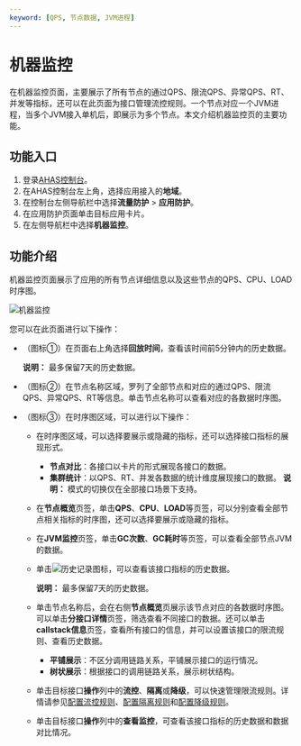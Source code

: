 ```yaml
---
keyword: [QPS, 节点数据, JVM进程]
---
```


# 机器监控

在机器监控页面，主要展示了所有节点的通过QPS、限流QPS、异常QPS、RT、并发等指标，还可以在此页面为接口管理流控规则。一个节点对应一个JVM进程，当多个JVM接入单机后，即展示为多个节点。本文介绍机器监控页的主要功能。

## 功能入口

1.  登录[AHAS控制台](https://ahas.console.aliyun.com/)。
2.  在AHAS控制台左上角，选择应用接入的**地域**。
3.  在控制台左侧导航栏中选择**流量防护** \> **应用防护**。
4.  在应用防护页面单击目标应用卡片。
5.  在左侧导航栏中选择**机器监控**。

## 功能介绍

机器监控页面展示了应用的所有节点详细信息以及这些节点的QPS、CPU、LOAD时序图。

![机器监控](https://static-aliyun-doc.oss-accelerate.aliyuncs.com/assets/img/zh-CN/9119900161/p135246.png)

您可以在此页面进行以下操作：

-   （图标①）在页面右上角选择**回放时间**，查看该时间前5分钟内的历史数据。

    **说明：** 最多保留7天的历史数据。

-   （图标②）在节点名称区域，罗列了全部节点和对应的通过QPS、限流QPS、异常QPS、RT等信息。单击节点名称可以查看对应的各数据时序图。
-   （图标③）在时序图区域，可以进行以下操作：
    -   在时序图区域，可以选择要展示或隐藏的指标，还可以选择接口指标的展现形式。

        -   **节点对比**：各接口以卡片的形式展现各接口的数据。
        -   **集群统计**：以QPS、RT、并发各数据的统计维度展现接口的数据。
        **说明：** 模式的切换仅在全部接口场景下支持。

    -   在**节点概览**页签，单击**QPS**、**CPU**、**LOAD**等页签，可以分别查看全部节点相关指标的时序图，还可以选择要展示或隐藏的指标。
    -   在**JVM监控**页签，单击**GC次数**、**GC耗时**等页签，可以查看全部节点JVM的数据。
    -   单击![历史记录](https://static-aliyun-doc.oss-accelerate.aliyuncs.com/assets/img/zh-CN/1322119951/p135196.png)图标，可以查看该接口指标的历史数据。

        **说明：** 最多保留7天的历史数据。

    -   单击节点名称后，会在右侧**节点概览**页展示该节点对应的各数据时序图。可以单击**分接口详情**页签，筛选查看不同接口的数据。还可以单击**callstack信息**页签，查看所有接口的信息，并可以设置该接口的限流规则、查看历史数据。
        -   **平铺展示**：不区分调用链路关系，平铺展示接口的运行情况。
        -   **树状展示**：根据接口的调用链路关系，展示树状结构。
    -   单击目标接口**操作**列中的**流控**、**隔离**或**降级**，可以快速管理限流规则。详情请参见[配置流控规则](/cn.zh-CN/流量防护/应用防护/配置规则/配置流控规则.md)、[配置隔离规则](/cn.zh-CN/流量防护/应用防护/配置规则/配置隔离规则.md)和[配置降级规则](/cn.zh-CN/流量防护/应用防护/配置规则/配置降级规则.md)。
    -   单击目标接口**操作**列中的**查看监控**，可查看该接口指标的历史数据和数据对比情况。

